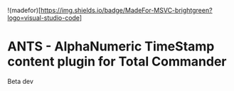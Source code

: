 !(madefor)[https://img.shields.io/badge/MadeFor-MSVC-brightgreen?logo=visual-studio-code]

# ANTS - AlphaNumeric TimeStamp content plugin for Total Commander

Beta dev
